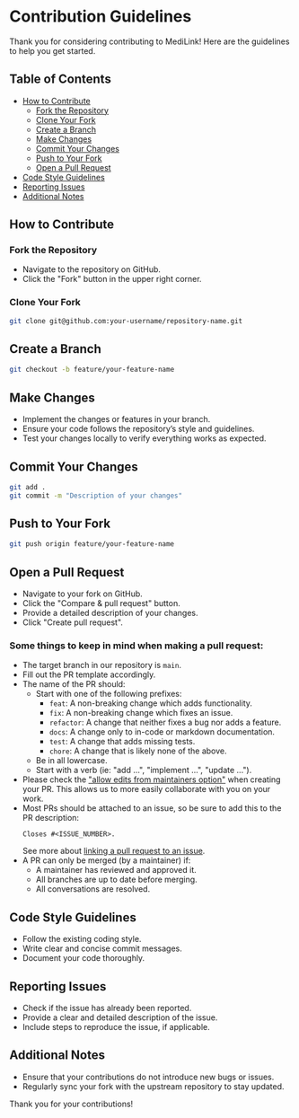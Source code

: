 # Contribution Guidelines

Thank you for considering contributing to MediLink! Here are the guidelines to help you get started.

## Table of Contents

- [How to Contribute](#how-to-contribute)
  - [Fork the Repository](#fork-the-repository)
  - [Clone Your Fork](#clone-your-fork)
  - [Create a Branch](#create-a-branch)
  - [Make Changes](#make-changes)
  - [Commit Your Changes](#commit-your-changes)
  - [Push to Your Fork](#push-to-your-fork)
  - [Open a Pull Request](#open-a-pull-request)
- [Code Style Guidelines](#code-style-guidelines)
- [Reporting Issues](#reporting-issues)
- [Additional Notes](#additional-notes)

## How to Contribute

### Fork the Repository

- Navigate to the repository on GitHub.
- Click the "Fork" button in the upper right corner.

### Clone Your Fork

```sh
git clone git@github.com:your-username/repository-name.git
```

## Create a Branch

```sh
git checkout -b feature/your-feature-name
```

## Make Changes
- Implement the changes or features in your branch.
- Ensure your code follows the repository’s style and guidelines.
- Test your changes locally to verify everything works as expected.

## Commit Your Changes
```sh
git add .
git commit -m "Description of your changes"
```

## Push to Your Fork
```sh
git push origin feature/your-feature-name
```

## Open a Pull Request
- Navigate to your fork on GitHub.
- Click the "Compare & pull request" button.
- Provide a detailed description of your changes.
- Click "Create pull request".

### Some things to keep in mind when making a pull request:

- The target branch in our repository is `main`.
- Fill out the PR template accordingly.
- The name of the PR should:
  - Start with one of the following prefixes:
    - `feat`: A non-breaking change which adds functionality.
    - `fix`: A non-breaking change which fixes an issue.
    - `refactor`: A change that neither fixes a bug nor adds a feature.
    - `docs`: A change only to in-code or markdown documentation.
    - `test`: A change that adds missing tests.
    - `chore`: A change that is likely none of the above.
  - Be in all lowercase.
  - Start with a verb (ie: "add ...", "implement ...", "update ...").
- Please check the
  ["allow edits from maintainers option"](https://docs.github.com/en/pull-requests/collaborating-with-pull-requests/working-with-forks/allowing-changes-to-a-pull-request-branch-created-from-a-fork)
  when creating your PR. This allows us to more easily collaborate with you on
  your work.
- Most PRs should be attached to an issue, so be sure to add this to the PR
  description:
  ```
  Closes #<ISSUE_NUMBER>.
  ```
  See more about
  [linking a pull request to an issue](https://docs.github.com/en/issues/tracking-your-work-with-issues/linking-a-pull-request-to-an-issue).
- A PR can only be merged (by a maintainer) if:
  - A maintainer has reviewed and approved it.
  - All branches are up to date before merging.
  - All conversations are resolved.


## Code Style Guidelines
- Follow the existing coding style.
- Write clear and concise commit messages.
- Document your code thoroughly.

## Reporting Issues
- Check if the issue has already been reported.
- Provide a clear and detailed description of the issue.
- Include steps to reproduce the issue, if applicable.

## Additional Notes
- Ensure that your contributions do not introduce new bugs or issues.
- Regularly sync your fork with the upstream repository to stay updated.

Thank you for your contributions!